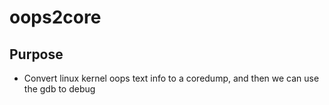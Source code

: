 # oops2core

## Purpose
- Convert linux kernel oops text info to a coredump, and then we can use the gdb to debug

## 
